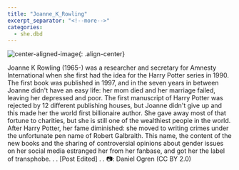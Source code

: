 ```yaml
---
title: "Joanne_K_Rowling"
excerpt_separator: "<!--more-->"
categories:
  - she.dbd
---
```



![center-aligned-image](https://cdn.pixabay.com/photo/2020/10/26/16/56/man-5687861_1280.png){: .align-center}

Joanne K Rowling (1965-) was a researcher and secretary for Amnesty International when she first had the idea for the Harry Potter series in 1990. The first book was published in 1997, and in the seven years in between Joanne didn't have an easy life: her mom died and her marriage failed, leaving her depressed and poor. The first manuscript of Harry Potter was rejected by 12 different publishing houses, but Joanne didn't give up and this made her the world first billionaire author. She gave away most of that fortune to charities, but she is still one of the wealthiest people in the world.⁠ After Harry Potter, her fame diminished: she moved to writing crimes under the unfortunate pen name of Robert Galbraith. This name, the content of the new books and the sharing of controversial opinions about gender issues on her social media estranged her from her fanbase, and got her the label of transphobe. 
. 
. 
[Post Edited]
. 
. 
📷: Daniel Ogren (CC BY 2.0)⁠
